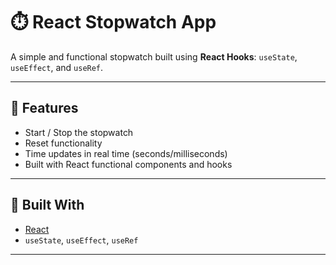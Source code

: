 # ⏱️ React Stopwatch App

A simple and functional stopwatch built using **React Hooks**: `useState`, `useEffect`, and `useRef`.

---

## 🚀 Features

- Start / Stop the stopwatch
- Reset functionality
- Time updates in real time (seconds/milliseconds)
- Built with React functional components and hooks

---

## 🧠 Built With

- [React](https://reactjs.org/)
- `useState`, `useEffect`, `useRef`

---
